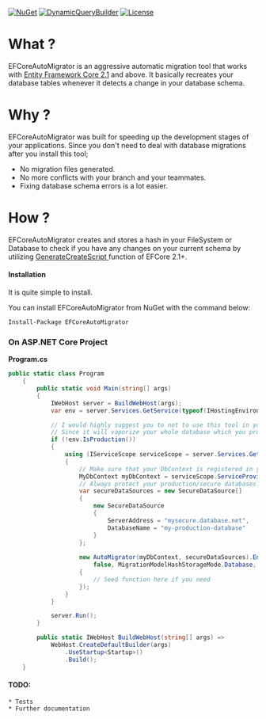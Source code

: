 [![NuGet](https://img.shields.io/nuget/dt/EFCoreAutoMigrator.svg)](https://www.nuget.org/packages/EFCoreAutoMigrator/)
[![DynamicQueryBuilder](https://img.shields.io/nuget/v/EFCoreAutoMigrator.svg)](https://www.nuget.org/packages/EFCoreAutoMigrator/)
[![License](https://img.shields.io/badge/License-MIT-green.svg)](https://github.com/oplog/EFCoreAutoMigrator/blob/master/LICENSE)

# What ?

EFCoreAutoMigrator is an aggressive automatic migration tool that works with [Entity Framework Core 2.1](https://github.com/aspnet/EntityFrameworkCore) and above. It basically recreates your database tables whenever it detects a change in your database schema.

# Why ?

EFCoreAutoMigrator was built for speeding up the development stages of your applications. Since you don't need to deal with database migrations after you install this tool;

* No migration files generated.
* No more conflicts with your branch and your teammates.
* Fixing database schema errors is a lot easier.

# How ?

EFCoreAutoMigrator creates and stores a hash in your FileSystem or Database to check if you have any changes on your current schema by utilizing [GenerateCreateScript ](https://docs.microsoft.com/en-us/dotnet/api/microsoft.entityframeworkcore.relationaldatabasefacadeextensions.generatecreatescript?view=efcore-2.1) function of EFCore 2.1+.

#### Installation
It is quite simple to install.

You can install EFCoreAutoMigrator from NuGet with the command below:

`Install-Package EFCoreAutoMigrator`

### On ASP.NET Core Project

**Program.cs**
```csharp
public static class Program
    {
        public static void Main(string[] args)
        {
            IWebHost server = BuildWebHost(args);
            var env = server.Services.GetService(typeof(IHostingEnvironment)) as IHostingEnvironment;

            // I would highly suggest you to not to use this tool in your production environment.
            // Since it will vaporize your whole database which you probably don't want :)
            if (!env.IsProduction())
            {
                using (IServiceScope serviceScope = server.Services.GetService<IServiceScopeFactory>().CreateScope())
                {
                    // Make sure that your DbContext is registered in your DI container.
                    MyDbContext myDbContext = serviceScope.ServiceProvider.GetService<MyDbContext>();
                    // Always protect your production/secure databases.
                    var secureDataSources = new SecureDataSource[] 
                    {
                        new SecureDataSource 
                        {
                            ServerAddress = "mysecure.database.net",
                            DatabaseName = "my-production-database"
                        }
                    };
                    
                    new AutoMigrator(myDbContext, secureDataSources).EnableAutoMigration(
                        false, MigrationModelHashStorageMode.Database, () =>
                    {
                        // Seed function here if you need
                    });
                }
            }

            server.Run();
        }

        public static IWebHost BuildWebHost(string[] args) =>
            WebHost.CreateDefaultBuilder(args)
                .UseStartup<Startup>()
                .Build();
    }
```
#### TODO: 
    * Tests
    * Further documentation
